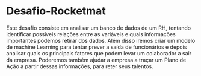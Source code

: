 # Desafio-Rocketmat
Este desafio consiste em analisar um banco de dados de um RH, tentando identificar possíveis relações entre as variáveis e quais informações importantes podemos retirar dos dados. Além disso iremos criar um modelo de machine Learning para tentar prever a saída de funcionários e depois analisar quais os principais fatores que podem levar um colaborador a sair da empresa. Poderemos também ajudar a empresa a traçar um Plano de Ação a partir dessas informações, para reter seus talentos.
